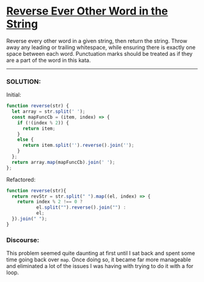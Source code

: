 # [Reverse Ever Other Word in the String](https://www.codewars.com/kata/reverse-every-other-word-in-the-string/)
Reverse every other word in a given string, then return the string. Throw away any leading or trailing whitespace, 
while ensuring there is exactly one space between each word. Punctuation marks should be treated as if they are 
a part of the word in this kata.




------------------------------------------------------

### SOLUTION:
Initial: 
```js
function reverse(str) {
  let array = str.split(' ');
  const mapFuncCb = (item, index) => {
    if (!(index % 2)) {
      return item;
    }
    else {
      return item.split('').reverse().join('');
    }
  };
  return array.map(mapFuncCb).join(' ');
};
```

Refactored:
```js
function reverse(str){
  return revStr = str.split(" ").map((el, index) => {
    return index % 2 !== 0 ? 
           el.split("").reverse().join("") : 
           el;
  }).join(" ");
} 
```

### Discourse:
This problem seemed quite daunting at first until I sat back and spent some time going back over `map`. Once doing so,
it became far more manageable and eliminated a lot of the issues I was having with trying to do it with a for loop. 
